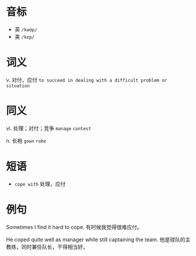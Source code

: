 # 音标

- 英 `/kəʊp/`
- 美 `/kop/`

# 词义

v. 对付，应付
`to succeed in dealing with a difficult problem or situation`

# 同义

vi. 处理；对付；竞争
`manage` `contest`

n. 长袍
`gown` `robe`

# 短语

- `cope with` 处理，应付

# 例句

Sometimes I find it hard to cope.
有时候我觉得很难应付。

He coped quite well as manager while still captaining the team.
他是球队的主教练，同时兼任队长，干得相当好。


